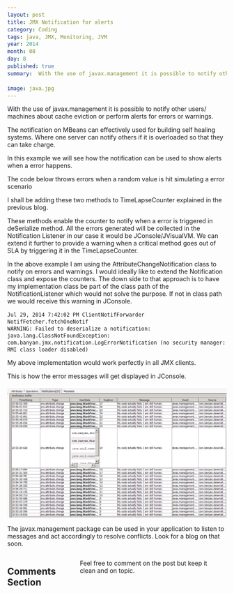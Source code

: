 ```yaml
---
layout: post
title: JMX Notification for alerts
category: Coding
tags: java, JMX, Monitoring, JVM
year: 2014
month: 08
day: 8
published: true
summary:  With the use of javax.management it is possible to notify other users/ machines about cache eviction or perform alerts for errors or warnings. The notification on MBeans can effectively used for building self healing systems. Where one server can notify others if it is overloaded so that they can take charge.

image: java.jpg
---
```

With the use of javax.management it is possible to notify other users/ machines about cache eviction or perform alerts for errors or warnings.

The notification on MBeans can effectively used for building self healing systems. Where one server can notify others if it is overloaded so that they can take charge.

In this example we will see how the notification can be used to show alerts when a error happens.

The code below throws errors when a random value is hit simulating a error scenario 

<script src="https://gist.github.com/vallur/a8afdfb52c2be8a9b53b.js"></script>

I shall be adding these two methods to TimeLapseCounter explained in the previous blog.

<script src="https://gist.github.com/vallur/85e32b04ebaabdafd203.js"></script>

These methods enable the counter to notify when a error is triggered in deSerialize method. All the errors generated will be collected in the Notification Listener in our case it would be JConsole/JVisualVM. We can extend it further to provide a warning when a critical method goes out of SLA by triggering it in the TimeLapseCounter.

In the above example I am using the AttributeChangeNotification class to notify on errors and warnings. I would ideally like to extend the Notification class and expose the counters. The down side to that approach is to have my implementation class be part of the class path of the NotificationListener which would not solve the purpose. If not in class path we would receive this warning in JConsole.

```
Jul 29, 2014 7:42:02 PM ClientNotifForwarder NotifFetcher.fetchOneNotif
WARNING: Failed to deserialize a notification: java.lang.ClassNotFoundException: com.banyan.jmx.notification.LogErrorNotification (no security manager: RMI class loader disabled)
```

My above implementation would work perfectly in all JMX clients.

This is how the error messages will get displayed in JConsole.

![JMX Monitoring](/img/posts/notification.png)

The javax.management package can be used in your application to listen to messages and act accordingly to resolve conflicts. Look for a blog on that soon.

<div class="row">	
    <div class="span9 columns">    
		<h2>Comments Section</h2>
	    <p>Feel free to comment on the post but keep it clean and on topic.</p>	
		<div id="disqus_thread"></div>
		<script type="text/javascript">
			/* * * CONFIGURATION VARIABLES: EDIT BEFORE PASTING INTO YOUR WEBPAGE * * */
			var disqus_shortname = 'vallur'; // required: replace example with your forum shortname
			var disqus_identifier = '{{ page.url }}';
			var disqus_url = 'http://erjjones.github.com{{ page.url }}';
			
			/* * * DON'T EDIT BELOW THIS LINE * * */
			(function() {
				var dsq = document.createElement('script'); dsq.type = 'text/javascript'; dsq.async = true;
				dsq.src = 'http://' + disqus_shortname + '.disqus.com/embed.js';
				(document.getElementsByTagName('head')[0] || document.getElementsByTagName('body')[0]).appendChild(dsq);
			})();
		</script>
		<noscript>Please enable JavaScript to view the <a href="http://disqus.com/?ref_noscript">comments powered by Disqus.</a></noscript>
		<a href="http://disqus.com" class="dsq-brlink">blog comments powered by <span class="logo-disqus">Disqus</span></a>
	</div>
</div>

<!-- Twitter -->
<script>!function(d,s,id){var js,fjs=d.getElementsByTagName(s)[0];if(!d.getElementById(id)){js=d.createElement(s);js.id=id;js.src="//platform.twitter.com/widgets.js";fjs.parentNode.insertBefore(js,fjs);}}(document,"script","twitter-wjs");</script>

<!-- Google + -->
<script type="text/javascript">
  (function() {
    var po = document.createElement('script'); po.type = 'text/javascript'; po.async = true;
    po.src = 'https://apis.google.com/js/plusone.js';
    var s = document.getElementsByTagName('script')[0]; s.parentNode.insertBefore(po, s);
  })();
</script>
